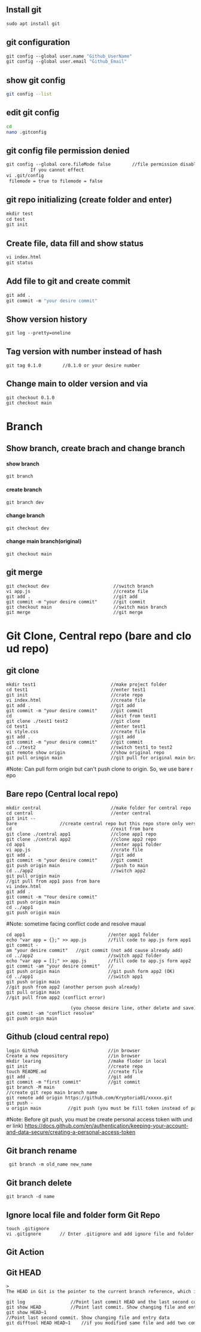 ## Install git
```bash
sudo apt install git
```
  
## git configuration
```bash
git config --global user.name "Github_UserName" 
git config --global user.email "Github_Email"
```
## show git config
```bash
git config --list
```

## edit git config
```bash
cd
nano .gitconfig
```
## git config file permission denied
```bash
git config --global core.fileMode false        //file permission disable mode 
         If you cannot effect 
vi .git/config 
 filemode = true to filemode = false
```
## git repo initializing (create folder and enter) 
```bash
mkdir test 
cd test 
git init 
```
  
## Create file, data fill and show status
```bash
vi index.html 
git status
``` 
  
## Add file to git and create commit 
```bash
git add . 
git commit -m "your desire commit" 
```
  
## Show version history 
```bash
git log --pretty=oneline
```

  
## Tag version with number instead of hash 
 ```shell
git tag 0.1.0        //0.1.0 or your desire number 
``` 
  
## Change main to older version and via 
```shell
git checkout 0.1.0 
git checkout main 
``` 
  
# Branch 
## Show branch, create brach and change branch
#### show branch 
```shell
git branch
```
#### create branch
```shell
git branch dev
```
#### change branch
```shell
git checkout dev
```
#### change main branch(original)
```shell
git checkout main
```
  
## git merge

```shell
git checkout dev                        //switch branch 
vi app.js                               //create file 
git add .                               //git add 
git commit -m "your desire commit"      //git commit 
git checkout main                       //switch main branch 
git merge                               //git merge
```
  
# Git Clone, Central repo (bare and cloud repo) 
## git clone

 ```shell
 mkdir test1                            //make project folder 
 cd test1                               //enter test1 
 git init                               //crate repo 
 vi index.html                          //create file 
 git add .                              //git add 
 git commit -m "your desire commit"     //git commit 
 cd                                     //exit from test1 
 git clone ./test1 test2                //git clone 
 cd test1                               //enter test1 
 vi style.css                           //create file 
 git add .                              //git add 
 git commit -m "your desire commit"     //git commit 
 cd ../test2                            //switch test1 to test2 
 git remote show origin                 //show original repo 
 git pull oringin main                  //git pull for original main branch 
```
  
 #Note: Can pull form origin but can't push clone to origin. So, we use bare repo 
  
## Bare repo (Central local repo) 
```shell
mkdir central                          //make folder for central repo 
cd central                             //enter central 
git init --bare                //create central repo but this repo store only version of clone repo 
cd                                     //exit from bare 
git clone ./central app1               //clone app1 repo 
git clone ./central app2               //clone app2 repo 
cd app1                                //enter app1 folder 
vi app.js                              //crate file 
git add .                              //git add 
git commit -m "your desire commit"     //git commit 
git push origin main                   //push to main 
cd ../app2                             //switch app2 
git pull origin main                   //git pull from app1 pass from bare 
vi index.html                         
git add . 
git commit -m "Your desire commit" 
git push origin main 
cd ../app1 
git push origin main 
```
 
 #Note: sometime facing conflict code and resolve maual
```shell
cd app1                               //enter app1 folder 
echo "var app = {};" >> app.js        //fill code to app.js form app1 
git commit -am "your desire commit"   //git commit (not add cause already add) 
cd ../app2                            //switch app2 folder 
echo "var app = [];" >> app.js        //fill code to app.js form app2 
git commit -am "your desire commit"   // 
git push origin main                  //git push form app2 (OK) 
cd ../app1                            //switch app1 
git push origin main                  //git push from app2 (another person push already) 
git pull origin main                  //git pull from app2 (conflict error) 
                         (you choose desire line, other delete and save) 
git commit -am "conflict resolve" 
git push orgin main
```

## Github (cloud central repo)
```shell
login Github                          //in browser 
Create a new repository               //in browser 
mkdir learing                         //make floder in local 
git init                              //create repo 
touch README.md                       //create file 
git add .                             //git add 
git commit -m "first commit"          //git commit 
git branch -M main                    //create git repo main branch name 
git remote add origin https://github.com/Kryptoria01/xxxxx.git
git push -u origin main          //git push (you must be fill token instead of password) 
```
#Note: Before git push, you must be create personal access token with under link)
 https://docs.github.com/en/authentication/keeping-your-account-and-data-secure/creating-a-personal-access-token 
  
## Git branch rename
```shell
 git branch -m old_name new_name 
```
 
## Git branch delete 
```shell
git branch -d name
```
  
## Ignore local file and folder form Git Repo 
 ```shell
touch .gitignore 
vi .gitignore       // Enter .gitignore and add ignore file and folder name line by line 
```
  
## Git Action 
 
  
## Git HEAD                 
	>	The HEAD in Git is the pointer to the current branch reference, which is in turn a pointer to the last commit you made. 
 ```shell
 git log                 //Point last commit HEAD and the last second commit point HEAD~1 
git show HEAD           //Point last commit. Show changing file and entry data 
git show HEAD~1         //Point last second commit. Show changing file and entry data 
git difftool HEAD HEAD~1    //if you modified same file and add two commit, compare two file. 
```
  
   